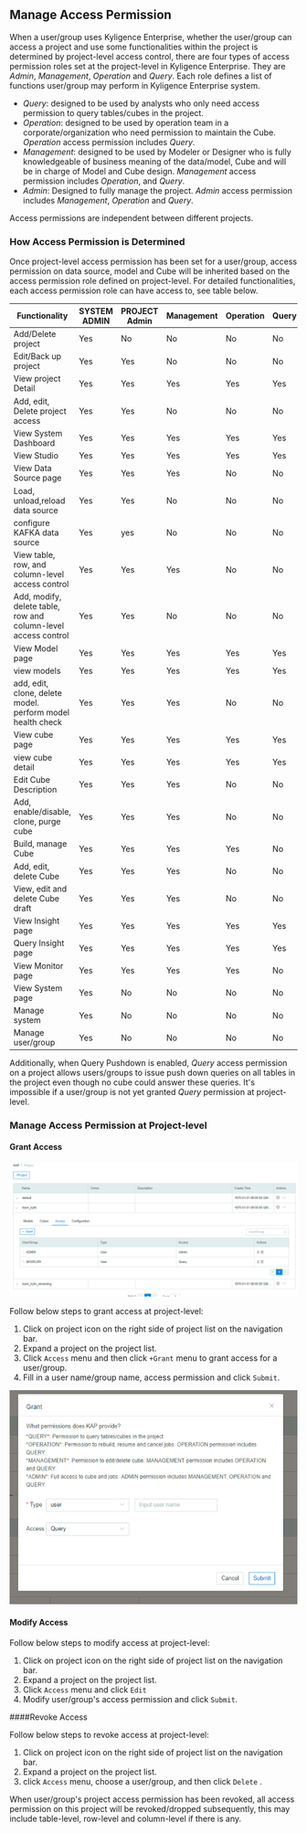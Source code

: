 ## Manage Access Permission

When a user/group uses Kyligence Enterprise, whether the user/group can access a project and use some functionalities within the project is determined by project-level access control, there are four types of access permission roles set at the project-level in Kyligence Enterprise. They are *Admin*, *Management*, *Operation* and *Query*. Each role defines a list of functions user/group may perform in Kyligence Enterprise system. 

- *Query*: designed to be used by analysts who only need access permission to query tables/cubes in the project.
- *Operation*: designed to be used by operation team in a corporate/organization who need permission to maintain the Cube. *Operation* access permission includes *Query*.
- *Management*: designed to be used by Modeler or Designer who is fully knowledgeable of business meaning of the data/model, Cube and will be in charge of Model and Cube design. *Management* access permission includes *Operation*, and *Query*.
- *Admin*: Designed to fully manage the project. *Admin* access permission includes *Management*, *Operation* and *Query*.

Access permissions are independent between different projects. 

### How Access Permission is Determined

Once project-level access permission has been set for a user/group, access permission on data source, model and Cube will be inherited based on the access permission role defined on project-level. For detailed functionalities, each access permission role can have access to, see table below. 

| Functionality                            | SYSTEM ADMIN | PROJECT Admin | Management | Operation | Query |
| ---------------------------------------- | ------------ | ------------- | ---------- | --------- | ----- |
| Add/Delete  project                      | Yes          | No            | No         | No        | No    |
| Edit/Back up  project                    | Yes          | Yes           | No         | No        | No    |
| View project  Detail                     | Yes          | Yes           | Yes        | Yes       | Yes   |
| Add, edit,  Delete project access        | Yes          | Yes           | No         | No        | No    |
| View System  Dashboard                   | Yes          | Yes           | Yes        | Yes       | Yes   |
| View Studio                              | Yes          | Yes           | Yes        | Yes       | Yes   |
| View Data  Source page                   | Yes          | Yes           | Yes        | No        | No    |
| Load, unload,reload data source          | Yes          | Yes           | No         | No        | No    |
| configure  KAFKA data source             | Yes          | yes           | No         | No        | No    |
| View table,  row, and column-level access control | Yes          | Yes           | Yes        | No        | No    |
| Add, modify,  delete table, row and column-level access control | Yes          | Yes           | No         | No        | No    |
| View Model  page                         | Yes          | Yes           | Yes        | Yes       | Yes   |
| view models                              | Yes          | Yes           | Yes        | Yes       | Yes   |
| add, edit, clone, delete model. perform model health check | Yes          | Yes           | Yes        | No        | No    |
| View cube page                           | Yes          | Yes           | Yes        | Yes       | Yes   |
| view cube detail                         | Yes          | Yes           | Yes        | Yes       | Yes   |
| Edit Cube  Description                   | Yes          | Yes           | Yes        | No        | No    |
| Add,  enable/disable, clone, purge cube  | Yes          | Yes           | Yes        | No        | No    |
| Build, manage  Cube                      | Yes          | Yes           | Yes        | Yes       | No    |
| Add, edit,  delete Cube                  | Yes          | Yes           | Yes        | No        | No    |
| View, edit and  delete Cube draft        | Yes          | Yes           | Yes        | No        | No    |
| View Insight  page                       | Yes          | Yes           | Yes        | Yes       | Yes   |
| Query Insight  page                      | Yes          | Yes           | Yes        | Yes       | Yes   |
| View Monitor  page                       | Yes          | Yes           | Yes        | Yes       | No    |
| View System  page                        | Yes          | No            | No         | No        | No    |
| Manage system                            | Yes          | No            | No         | No        | No    |
| Manage user/group                        | Yes          | No            | No         | No        | No    |



Additionally, when Query Pushdown is enabled, *Query* access permission on a project allows users/groups to issue push down queries on all tables in the project even though no cube could answer these queries. It's impossible if a user/group is not yet granted *Query* permission at project-level.

### Manage Access Permission at Project-level

#### Grant Access 

![Grant access](images/acl/w_1.png)

Follow below steps to grant access at project-level: 

1. Click on project icon on the right side of project list on the navigation bar.
2. Expand a project on the project list.
3. Click `Access` menu  and then click `+Grant` menu to grant access for a user/group.
4. Fill in a user name/group name, access permission and click `Submit`. 

![Grant access for a user/group](images/acl/w_2.png)

#### Modify Access

Follow below steps to modify access at project-level: 

1. Click on project icon on the right side of project list on the navigation bar.
2. Expand a project on the project list.
3. Click `Access` menu and click `Edit` 
4. Modify user/group's access permission and click `Submit`. 

####Revoke Access

Follow below steps to revoke access at project-level: 

1. Click on project icon on the right side of project list on the navigation bar.
2. Expand a project on the project list.
3. click `Access` menu, choose a user/group, and then click `Delete` .

When user/group's project access permission has been revoked, all access permission on this project will be revoked/dropped subsequently, this may include table-level, row-level and column-level if there is any. 






